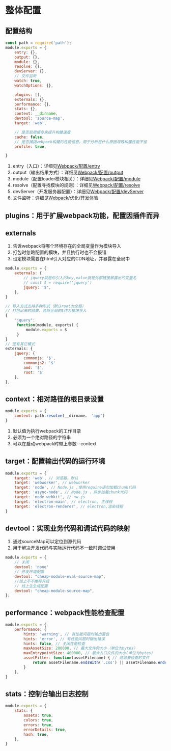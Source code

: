 # 整体配置

## 配置结构

```js
const path = require('path');
module.exports = {
    entry: {},
    output: {},
    module: {},
    resolve: {},
    devServer: {},
    // 文件监听
    watch: true,
    watchOptions: {},

    plugins: [],
    externals: {},
    performance: {},
    stats: {},
    context: __dirname,
    devtool: 'source-map',
    target: 'web',

    // 是否启用缓存来提升构建速度
    cache: false,
    // 是否捕捉webpack构建的性能信息，用于分析是什么原因导致构建性能不佳
    profile: true,

}
```

1. entry（入口）：详细见[Webpack/配置/entry](./02-entry.md)
2. output（输出结果方式）：详细见[Webpack/配置/output](./03-output.md)
3. module（配置loader模块相关）：详细见[Webpack/配置/module](./04-module.md)
4. resolve（配置寻找模块的规则）：详细见[Webpack/配置/resolve](./05-resolve.md)
5. devServer（开发服务器配置）：详细见[Webpack/配置/devServer](./06-devServer.md)
6. 文件监听：详细见[Webpack/优化/开发体验](../03-优化/02-开发体验.md)

## plugins：用于扩展webpack功能，配置因插件而异

## externals

1. 告诉webpack将哪个环境存在的全局变量作为模块导入
2. 打包时忽略配置的模块，并且执行时也不会报错
3. 设定模块需要在html引入对应的CDN地址，并暴露在全局中

```js
module.exports = {
    externals: {
        // jquery就是你引入的key,value就是外部链接暴露出的变量名
        // const $ = require('jquery')
        jquery: '$',
    },
}
```

```js
// 导入方式支持多种形式（默认root为全局）
// 打包出来的结果，会将全局的$作为模块导入
{
    "jquery": 
     function(module, exports) {
         module.exports = $
     }
}
// 还有其它模式
externals: {
    jquery: {
        commonjs: '$',
        commonjs2: '$'
        amd: '$',
        root: '$'
    },
},
```

## context：相对路径的根目录设置

```js
module.exports = {
    context: path.resolve(__dirname， 'app')
}
```

1. 默认值为执行webpack的工作目录
2. 必须为一个绝对路径的字符串
3. 可以在启动webpack时带上参数--context

## target：配置输出代码的运行环境

```js
module.exports = {
    target: 'web', // 浏览器，默认
    target: 'webworker', // webworker
    target: 'node', // Node.js ,使用require语句加载chunk代码
    target: 'async-node', // Node.js ，异步加载chunk代码
    target: 'node-webkit', // nw.js
    target: 'electron-main', // electron, 主线程
    target: 'electron-renderer', // electron,渲染线程
}
```

## devtool：实现业务代码和调试代码的映射

1. 通过sourceMap可以定位到源代码
2. 用于解决开发代码与实际运行代码不一致时调试使用

```js
module.exports = {
    // 关闭
    devtool: 'none'
    // 开发环境配置
    devtool: "cheap-module-eval-source-map",
    //线上不不推荐开启
    // 线上生生成配置
    devtool: "cheap-module-source-map",
};
```

## performance：webpack性能检查配置

```js
module.exports = {
    performance: {
        hints: 'warning', // 有性能问题时输出警告
        hints: 'error', // 有性能问题时输出错误
        hints: false, // 关闭性能检查
        maxAssetSize: 200000, // 最大文件的大小（单位为bytes）
        maxEntrypointSize: 400000, // 最大入口文件的大小(单位为bytes)
        assetFilter: function(assetFilename) { // 过滤要检查的文件
            return assetFilename.endsWith('.css') || assetFilename.endsWith('.js')
        }
    },
}
```

## stats：控制台输出日志控制

```js
module.exports = {
    stats: {
        assets: true,
        colors: true,
        errors: true,
        errorDetails: true,
        hash: true,
    },
}
```
